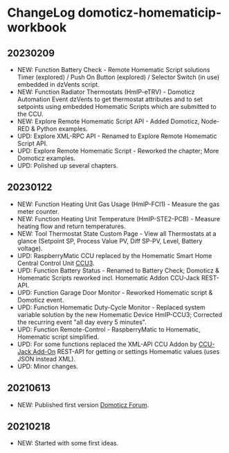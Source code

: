 # ChangeLog domoticz-homematicip-workbook

## 20230209
* NEW: Function Battery Check - Remote Homematic Script solutions Timer (explored) / Push On Button (explored) / Selector Switch (in use) embedded in dzVents script.
* NEW: Function Radiator Thermostats (HmIP-eTRV) - Domoticz Automation Event dzVents to get thermostat attributes and to set setpoints using embedded Homematic Scripts which are submitted to the CCU.
* NEW: Explore Remote Homematic Script API - Added Domoticz, Node-RED & Python examples.
* UPD: Explore XML-RPC API - Renamed to Explore Remote Homematic Script API.
* UPD: Explore Remote Homematic Script - Reworked the chapter; More Domoticz examples.
* UPD: Polished up several chapters.

## 20230122
* NEW: Function Heating Unit Gas Usage (HmIP-FCI1) - Measure the gas meter counter.
* NEW: Function Heating Unit Temperature (HmIP-STE2-PCB) - Measure heating flow and return temperatures.
* NEW: Tool Thermostat State Custom Page - View all Thermostats at a glance (Setpoint SP, Process Value PV, Diff SP-PV, Level, Battery voltage).
* UPD: RaspberryMatic CCU replaced by the Homematic Smart Home Central Control Unit [CCU3](https://www.homematic-ip.com/en/products/detail/smart-home-central-control-unit-ccu3.html).
* UPD: Function Battery Status - Renamed to Battery Check; Domoticz & Homematic Scripts reworked incl. Homematic Addon CCU-Jack REST-API.
* UPD: Function Garage Door Monitor - Reworked Homematic script & Domoticz event.
* UPD: Function Homematic Duty-Cycle Monitor - Replaced system variable solution by the new Homematic Device HmIP-CCU3; Corrected the recurring event "all day every 5 minutes".
* UPD: Function Remote-Control - RaspberryMatic to Homematic, Homematic script simplified.
* UPD: For some functions replaced the XML-API CCU Addon by [CCU-Jack Add-On](https://github.com/mdzio/ccu-jack) REST-API for getting or settings Homematic values (uses JSON instead XML).
* UPD: Minor changes.

## 20210613
* NEW: Published first version [Domoticz Forum](https://www.domoticz.com/forum/viewtopic.php?p=276229#p276229).

## 20210218
* NEW: Started with some first ideas.
